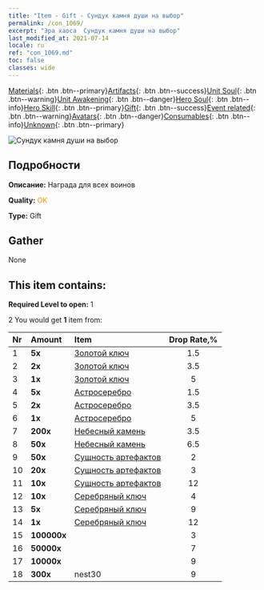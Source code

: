 ```yaml
---
title: "Item - Gift - Сундук камня души на выбор"
permalink: /con_1069/
excerpt: "Эра хаоса  Сундук камня души на выбор"
last_modified_at: 2021-07-14
locale: ru
ref: "con_1069.md"
toc: false
classes: wide
---
```

 [Materials](/ItemsRU/){: .btn .btn--primary}[Artifacts](/ItemsRU/Artifacts/){: .btn .btn--success}[Unit Soul](/ItemsRU/UnitSoul/){: .btn .btn--warning}[Unit Awakening](/ItemsRU/UnitAwakening/){: .btn .btn--danger}[Hero Soul](/ItemsRU/HeroSoul/){: .btn .btn--info}[Hero Skill](/ItemsRU/HeroSkill/){: .btn .btn--primary}[Gift](/ItemsRU/Gift/){: .btn .btn--success}[Event related](/ItemsRU/Events/){: .btn .btn--warning}[Avatars](/ItemsRU/Avatars/){: .btn .btn--danger}[Consumables](/ItemsRU/Consumables/){: .btn .btn--info}[Unknown](/ItemsRU/Unknown/){: .btn .btn--primary}

 ![Сундук камня души на выбор](/images/t/i_613001.png)

## Подробности
 **Описание:** Награда для всех воинов

 **Quality:** <span style="color: #FF8C00">OK</span>

 **Type:** Gift

## Gather

  None

## This item contains:

 **Required Level to open:** 1

 2 You would get **1** item  from:

  | Nr | Amount |     Item    | Drop Rate,% |
  |:---|:-------|:------------|:---------:|
  | 1 |  **5x** | [Золотой ключ](/ItemsRU/con_783/) | 1.5 | 
  | 2 |  **2x** | [Золотой ключ](/ItemsRU/con_783/) | 3.5 | 
  | 3 |  **1x** | [Золотой ключ](/ItemsRU/con_783/) | 5 | 
  | 4 |  **5x** | [Астросеребро](/ItemsRU/con_969/) | 1.5 | 
  | 5 |  **2x** | [Астросеребро](/ItemsRU/con_969/) | 3.5 | 
  | 6 |  **1x** | [Астросеребро](/ItemsRU/con_969/) | 5 | 
  | 7 |  **200x** | [Небесный камень](/ItemsRU/art_188/) | 3.5 | 
  | 8 |  **50x** | [Небесный камень](/ItemsRU/art_188/) | 6.5 | 
  | 9 |  **50x** | [Сущность артефактов](/ItemsRU/con_761/) | 2 | 
  | 10 |  **20x** | [Сущность артефактов](/ItemsRU/con_761/) | 3 | 
  | 11 |  **10x** | [Сущность артефактов](/ItemsRU/con_761/) | 12 | 
  | 12 |  **10x** | [Серебряный ключ](/ItemsRU/con_693/) | 4 | 
  | 13 |  **5x** | [Серебряный ключ](/ItemsRU/con_693/) | 9 | 
  | 14 |  **1x** | [Серебряный ключ](/ItemsRU/con_693/) | 12 | 
  | 15 |  **100000x** | <i class="fas fa-coins"/> | 3 | 
  | 16 |  **50000x** | <i class="fas fa-coins"/> | 7 | 
  | 17 |  **10000x** | <i class="fas fa-coins"/> | 9 | 
  | 18 |  **300x** | nest30 | 9 | 
